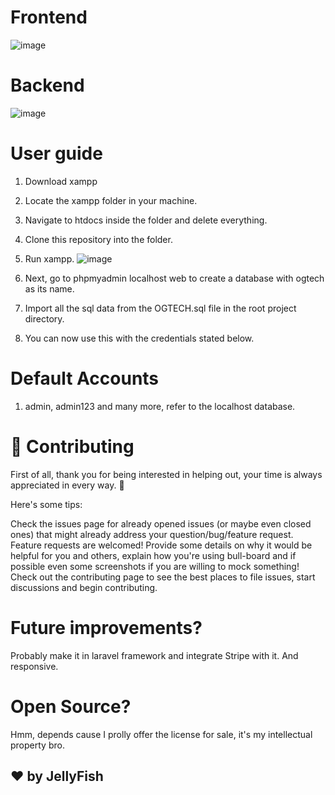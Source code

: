 
# Frontend
![image](https://user-images.githubusercontent.com/59404615/208036926-a4863d53-8c29-43cd-9da4-8fbd99eb6909.png)

# Backend
![image](https://user-images.githubusercontent.com/59404615/208041648-db078e66-0e85-420b-898a-5964d902abbf.png)


# User guide
1. Download xampp
2. Locate the xampp folder in your machine.
3. Navigate to htdocs inside the folder and delete everything.
4. Clone this repository into the folder.
5. Run xampp.
![image](https://user-images.githubusercontent.com/59404615/208037550-c3c61ced-0176-49bc-ac5a-95c6b3248a5c.png)

6. Next, go to phpmyadmin localhost web to create a database with ogtech as its name.
7. Import all the sql data from the OGTECH.sql file in the root project directory.
8. You can now use this with the credentials stated below.

# Default Accounts
1. admin, admin123
and many more, refer to the localhost database.

# 🎉 Contributing
First of all, thank you for being interested in helping out, your time is always appreciated in every way. 💯

Here's some tips:

Check the issues page for already opened issues (or maybe even closed ones) that might already address your question/bug/feature request.
Feature requests are welcomed! Provide some details on why it would be helpful for you and others, explain how you're using bull-board and if possible even some screenshots if you are willing to mock something!
Check out the contributing page to see the best places to file issues, start discussions and begin contributing.

# Future improvements?
Probably make it in laravel framework and integrate Stripe with it. And responsive.

# Open Source?
Hmm, depends cause I prolly offer the license for sale, it's my intellectual property bro.

## ❤︎ by JellyFish